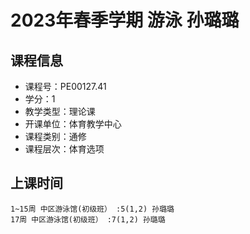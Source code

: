 # 2023年春季学期 游泳 孙璐璐






## 课程信息

- 课程号：PE00127.41
- 学分：1
- 教学类型：理论课
- 开课单位：体育教学中心
- 课程类别：通修
- 课程层次：体育选项

## 上课时间

```
1~15周 中区游泳馆(初级班） :5(1,2) 孙璐璐
17周 中区游泳馆(初级班） :7(1,2) 孙璐璐
```

